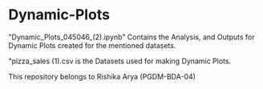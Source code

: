# Dynamic-Plots
"Dynamic_Plots_045046_(2).ipynb" Contains the Analysis, and Outputs for Dynamic Plots created for the mentioned datasets.

"pizza_sales (1).csv is the Datasets used for making Dynamic Plots.

This repository belongs to Rishika Arya (PGDM-BDA-04)
